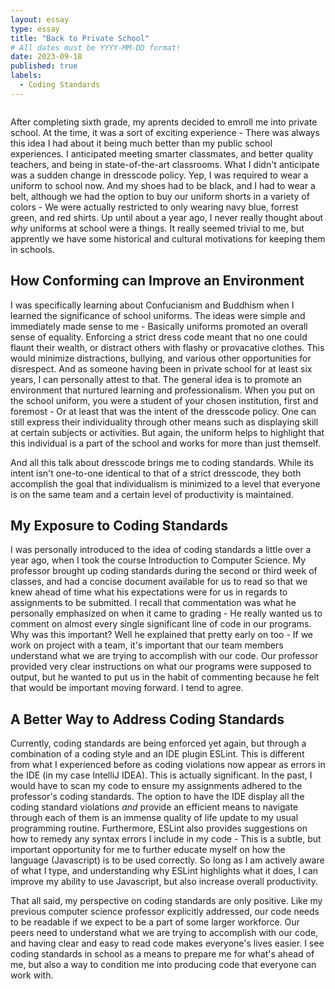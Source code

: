```yaml
---
layout: essay
type: essay
title: "Back to Private School"
# All dates must be YYYY-MM-DD format!
date: 2023-09-18
published: true
labels:
  - Coding Standards
---
```


<img class="img/going-back-to-private-school-resize.png">

After completing sixth grade, my aprents decided to emroll me into private school. At the time, it was a sort of exciting experience - There was always this idea I had about it being much better than my public school experiences. I anticipated meeting smarter classmates, and better quality teachers, and being in state-of-the-art classrooms. What I didn't anticipate was a sudden change in dresscode policy. Yep, I was required to wear a uniform to school now. And my shoes had to be black, and I had to wear a belt, although we had the option to buy our uniform shorts in a variety of colors - We were actually restricted to only wearing navy blue, forrest green, and red shirts. Up until about a year ago, I never really thought about *why* uniforms at school were a things. It really seemed trivial to me, but apprently we have some historical and cultural motivations for keeping them in schools.

## How Conforming can Improve an Environment

I was specifically learning about Confucianism and Buddhism when I learned the significance of school uniforms. The ideas were simple and immediately made sense to me - Basically uniforms promoted an overall sense of equality. Enforcing a strict dress code meant that no one could flaunt their wealth, or distract others with flashy or provacative clothes. This would minimize distractions, bullying, and various other opportunities for disrespect. And as someone having been in private school for at least six years, I can personally attest to that. The general idea is to promote an environment that nurtured learning and professionalism. When you put on the school uniform, you were a student of your chosen institution, first and foremost - Or at least that was the intent of the dresscode policy. One can still express their individuality through other means such as displaying skill at certain subjects or activities. But again, the uniform helps to highlight that this individual is a part of the school and works for more than just themself.

And all this talk about dresscode brings me to coding standards. While its intent isn't one-to-one identical to that of a strict dresscode, they both accomplish the goal that individualism is minimized to a level that everyone is on the same team and a certain level of productivity is maintained.

## My Exposure to Coding Standards

I was personally introduced to the idea of coding standards a little over a year ago, when I took the course Introduction to Computer Science. My professor brought up coding standards during the second or third week of classes, and had a concise document available for us to read so that we knew ahead of time what his expectations were for us in regards to assignments to be submitted. I recall that commentation was what he personally emphasized on when it came to grading - He really wanted us to comment on almost every single significant line of code in our programs. Why was this important? Well he explained that pretty early on too - If we work on project with a team, it's important that our team members understand what we are trying to accomplish with our code. Our professor provided very clear instructions on what our programs were supposed to output, but he wanted to put us in the habit of commenting because he felt that would be important moving forward. I tend to agree.

## A Better Way to Address Coding Standards

Currently, coding standards are being enforced yet again, but through a combination of a coding style and an IDE plugin ESLint. This is different from what I experienced before as coding violations now appear as errors in the IDE (in my case IntelliJ IDEA). This is actually significant. In the past, I would have to scan my code to ensure my assignments adhered to the professor's coding standards. The option to have the IDE display all the coding standard violations *and* provide an efficient means to navigate through each of them is an immense quality of life update to my usual programming routine. Furthermore, ESLint also provides suggestions on how to remedy any syntax errors I include in my code - This is a subtle, but important opportunity for me to further educate myself on how the language (Javascript) is to be used correctly. So long as I am actively aware of what I type, and understanding why ESLint highlights what it does, I can improve my ability to use Javascript, but also increase overall productivity.

That all said, my perspective on coding standards are only positive. Like my previous computer science professor explicitly addressed, our code needs to be readable if we expect to be a part of some larger workforce. Our peers need to understand what we are trying to accomplish with our code, and having clear and easy to read code makes everyone's lives easier. I see coding standards in school as a means to prepare me for what's ahead of me, but also a way to condition me into producing code that everyone can work with.
